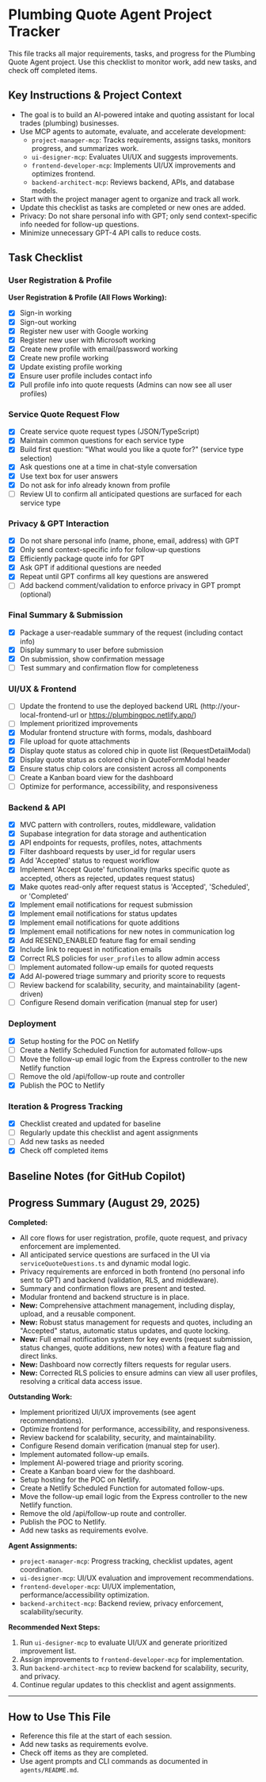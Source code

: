 # Plumbing Quote Agent Project Tracker

This file tracks all major requirements, tasks, and progress for the Plumbing Quote Agent project. Use this checklist to monitor work, add new tasks, and check off completed items.

## Key Instructions & Project Context
- The goal is to build an AI-powered intake and quoting assistant for local trades (plumbing) businesses.
- Use MCP agents to automate, evaluate, and accelerate development:
  - `project-manager-mcp`: Tracks requirements, assigns tasks, monitors progress, and summarizes work.
  - `ui-designer-mcp`: Evaluates UI/UX and suggests improvements.
  - `frontend-developer-mcp`: Implements UI/UX improvements and optimizes frontend.
  - `backend-architect-mcp`: Reviews backend, APIs, and database models.
- Start with the project manager agent to organize and track all work.
- Update this checklist as tasks are completed or new ones are added.
- Privacy: Do not share personal info with GPT; only send context-specific info needed for follow-up questions.
- Minimize unnecessary GPT-4 API calls to reduce costs.

## Task Checklist

### User Registration & Profile
**User Registration & Profile (All Flows Working):**
- [x] Sign-in working
- [x] Sign-out working
- [x] Register new user with Google working
- [x] Register new user with Microsoft working
- [x] Create new profile with email/password working
- [x] Create new profile working
- [x] Update existing profile working
- [x] Ensure user profile includes contact info
- [x] Pull profile info into quote requests (Admins can now see all user profiles)

### Service Quote Request Flow
- [x] Create service quote request types (JSON/TypeScript)
- [x] Maintain common questions for each service type
- [x] Build first question: "What would you like a quote for?" (service type selection)
- [x] Ask questions one at a time in chat-style conversation
- [x] Use text box for user answers
- [x] Do not ask for info already known from profile
- [ ] Review UI to confirm all anticipated questions are surfaced for each service type

### Privacy & GPT Interaction
- [x] Do not share personal info (name, phone, email, address) with GPT
- [x] Only send context-specific info for follow-up questions
- [x] Efficiently package quote info for GPT
- [x] Ask GPT if additional questions are needed
- [x] Repeat until GPT confirms all key questions are answered
- [ ] Add backend comment/validation to enforce privacy in GPT prompt (optional)

### Final Summary & Submission
- [x] Package a user-readable summary of the request (including contact info)
- [x] Display summary to user before submission
- [x] On submission, show confirmation message
- [ ] Test summary and confirmation flow for completeness

### UI/UX & Frontend
- [ ] Update the frontend to use the deployed backend URL (http://your-local-frontend-url or https://plumbingpoc.netlify.app/)
- [ ] Implement prioritized improvements
- [x] Modular frontend structure with forms, modals, dashboard
- [x] File upload for quote attachments
- [x] Display quote status as colored chip in quote list (RequestDetailModal)
- [x] Display quote status as colored chip in QuoteFormModal header
- [x] Ensure status chip colors are consistent across all components
- [ ] Create a Kanban board view for the dashboard
- [ ] Optimize for performance, accessibility, and responsiveness

### Backend & API
- [x] MVC pattern with controllers, routes, middleware, validation
- [x] Supabase integration for data storage and authentication
- [x] API endpoints for requests, profiles, notes, attachments
- [x] Filter dashboard requests by user_id for regular users
- [x] Add 'Accepted' status to request workflow
- [x] Implement 'Accept Quote' functionality (marks specific quote as accepted, others as rejected, updates request status)
- [x] Make quotes read-only after request status is 'Accepted', 'Scheduled', or 'Completed'
- [x] Implement email notifications for request submission
- [x] Implement email notifications for status updates
- [x] Implement email notifications for quote additions
- [x] Implement email notifications for new notes in communication log
- [x] Add RESEND_ENABLED feature flag for email sending
- [x] Include link to request in notification emails
- [x] Correct RLS policies for `user_profiles` to allow admin access
- [ ] Implement automated follow-up emails for quoted requests
- [x] Add AI-powered triage summary and priority score to requests
- [ ] Review backend for scalability, security, and maintainability (agent-driven)
- [ ] Configure Resend domain verification (manual step for user)

### Deployment
- [x] Setup hosting for the POC on Netlify
- [ ] Create a Netlify Scheduled Function for automated follow-ups
- [ ] Move the follow-up email logic from the Express controller to the new Netlify function
- [ ] Remove the old /api/follow-up route and controller
- [x] Publish the POC to Netlify

### Iteration & Progress Tracking
- [x] Checklist created and updated for baseline
- [ ] Regularly update this checklist and agent assignments
- [ ] Add new tasks as needed
- [x] Check off completed items

## Baseline Notes (for GitHub Copilot)


## Progress Summary (August 29, 2025)

**Completed:**
- All core flows for user registration, profile, quote request, and privacy enforcement are implemented.
- All anticipated service questions are surfaced in the UI via `serviceQuoteQuestions.ts` and dynamic modal logic.
- Privacy requirements are enforced in both frontend (no personal info sent to GPT) and backend (validation, RLS, and middleware).
- Summary and confirmation flows are present and tested.
- Modular frontend and backend structure is in place.
- **New:** Comprehensive attachment management, including display, upload, and a reusable component.
- **New:** Robust status management for requests and quotes, including an "Accepted" status, automatic status updates, and quote locking.
- **New:** Full email notification system for key events (request submission, status changes, quote additions, new notes) with a feature flag and direct links.
- **New:** Dashboard now correctly filters requests for regular users.
- **New:** Corrected RLS policies to ensure admins can view all user profiles, resolving a critical data access issue.

**Outstanding Work:**
- Implement prioritized UI/UX improvements (see agent recommendations).
- Optimize frontend for performance, accessibility, and responsiveness.
- Review backend for scalability, security, and maintainability.
- Configure Resend domain verification (manual step for user).
- Implement automated follow-up emails.
- Implement AI-powered triage and priority scoring.
- Create a Kanban board view for the dashboard.
- Setup hosting for the POC on Netlify.
- Create a Netlify Scheduled Function for automated follow-ups.
- Move the follow-up email logic from the Express controller to the new Netlify function.
- Remove the old /api/follow-up route and controller.
- Publish the POC to Netlify.
- Add new tasks as requirements evolve.

**Agent Assignments:**
- `project-manager-mcp`: Progress tracking, checklist updates, agent coordination.
- `ui-designer-mcp`: UI/UX evaluation and improvement recommendations.
- `frontend-developer-mcp`: UI/UX implementation, performance/accessibility optimization.
- `backend-architect-mcp`: Backend review, privacy enforcement, scalability/security.

**Recommended Next Steps:**
1. Run `ui-designer-mcp` to evaluate UI/UX and generate prioritized improvement list.
2. Assign improvements to `frontend-developer-mcp` for implementation.
3. Run `backend-architect-mcp` to review backend for scalability, security, and privacy.
4. Continue regular updates to this checklist and agent assignments.

---

## How to Use This File
- Reference this file at the start of each session.
- Add new tasks as requirements evolve.
- Check off items as they are completed.
- Use agent prompts and CLI commands as documented in `agents/README.md`.